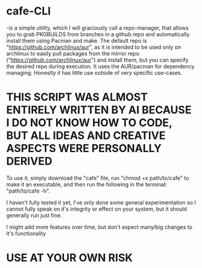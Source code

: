 # cafe-CLI
-is a simple utility, which I will graciously call a repo-manager, that allows you to grab PKGBUILDS from branches in a github repo and automatically install them using Pacman and make. 
The default repo is "https://github.com/archlinux/aur", as it is intended to be used only on archlinux to easily pull packages from the mirror repo ("https://github.com/archlinux/aur") and install them, but you can specify the desired repo during execution. 
It uses the AUR/pacman for dependency managing. 
Honestly it has little use outside of very specific use-cases.

# THIS SCRIPT WAS ALMOST ENTIRELY WRITTEN BY AI BECAUSE I DO NOT KNOW HOW TO CODE, BUT ALL IDEAS AND CREATIVE ASPECTS WERE PERSONALLY DERIVED

To use it, simply download the "cafe" file, run "chmod +x path/to/cafe" to make it an executable, and then run the following in the terminal: "path/to/cafe -h".

I haven't fully tested it yet, I've only done some general experimentation so I cannot fully speak on it's integrity or effect on your system, but it should generally run just fine.

I might add more features over time, but don't expect many/big changes to it's functionality
# USE AT YOUR OWN RISK
